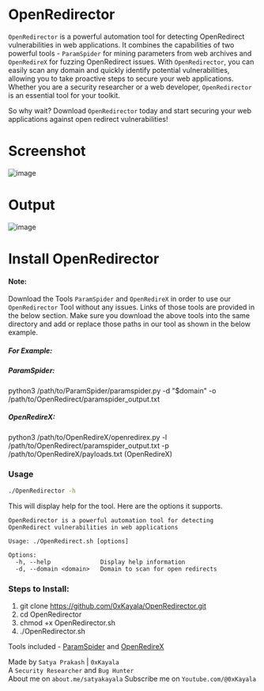 # OpenRedirector
`OpenRedirector` is a powerful automation tool for detecting OpenRedirect vulnerabilities in web applications. It combines the capabilities of two powerful tools - `ParamSpider` for mining parameters from web archives and `OpenRedireX` for fuzzing OpenRedirect issues. With `OpenRedirector`, you can easily scan any domain and quickly identify potential vulnerabilities, allowing you to take proactive steps to secure your web applications. Whether you are a security researcher or a web developer, `OpenRedirector` is an essential tool for your toolkit.

So why wait? Download `OpenRedirector` today and start securing your web applications against open redirect vulnerabilities!

# Screenshot
![image](https://user-images.githubusercontent.com/16838353/231228421-61f82713-39f7-4593-8fef-a66d1dd7d758.png)

# Output
![image](https://user-images.githubusercontent.com/16838353/231231594-e9b2dd9e-bc9b-4bdc-824c-cd73e9aff118.png)

# Install OpenRedirector

#### Note:
Download the Tools `ParamSpider` and `OpenRedireX` in order to use our `OpenRedirector` Tool without any issues. Links of those tools are provided in the below section. Make sure you download the above tools into the same directory and add or replace those paths in our tool as shown in the below example.

##### For Example:

##### ParamSpider:
python3 /path/to/ParamSpider/paramspider.py -d "$domain" -o /path/to/OpenRedirect/paramspider_output.txt

##### OpenRedireX:
python3 /path/to/OpenRedireX/openredirex.py -l /path/to/OpenRedirect/paramspider_output.txt -p /path/to/OpenRedireX/payloads.txt (OpenRedireX)

### Usage

```sh
./OpenRedirector -h
```

This will display help for the tool. Here are the options it supports.


```console
OpenRedirector is a powerful automation tool for detecting OpenRedirect vulnerabilities in web applications

Usage: ./OpenRedirect.sh [options]

Options:
  -h, --help              Display help information
  -d, --domain <domain>   Domain to scan for open redirects
```  

### Steps to Install:
1. git clone https://github.com/0xKayala/OpenRedirector.git
2. cd OpenRedirector
3. chmod +x OpenRedirector.sh
4. ./OpenRedirector.sh

Tools included - [ParamSpider](https://github.com/devanshbatham/ParamSpider) and [OpenRedireX](https://github.com/devanshbatham/OpenRedireX)

Made by
`Satya Prakash` | `0xKayala` \
A `Security Researcher` and `Bug Hunter` \
About me on `about.me/satyakayala`
Subscribe me on `Youtube.com/@0xKayala`
